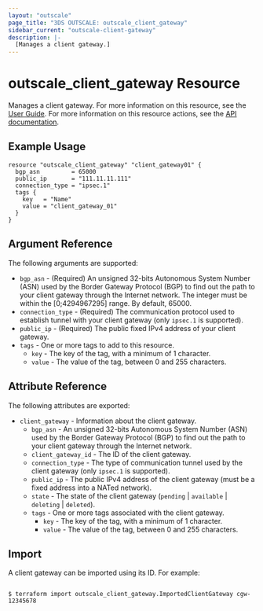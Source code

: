 ```yaml
---
layout: "outscale"
page_title: "3DS OUTSCALE: outscale_client_gateway"
sidebar_current: "outscale-client-gateway"
description: |-
  [Manages a client gateway.]
---
```


# outscale_client_gateway Resource

Manages a client gateway.
For more information on this resource, see the [User Guide](https://wiki.outscale.net/display/EN/About+Customer+Gateways).
For more information on this resource actions, see the [API documentation](https://docs.outscale.com/api#3ds-outscale-api-clientgateway).

## Example Usage

```hcl
resource "outscale_client_gateway" "client_gateway01" {
  bgp_asn         = 65000
  public_ip       = "111.11.11.111"
  connection_type = "ipsec.1"
  tags {
    key   = "Name"
    value = "client_gateway_01"
  }
}
```

## Argument Reference

The following arguments are supported:

* `bgp_asn` - (Required) An unsigned 32-bits Autonomous System Number (ASN) used by the Border Gateway Protocol (BGP) to find out the path to your client gateway through the Internet network. The integer must be within the [0;4294967295] range. By default, 65000.
* `connection_type` - (Required) The communication protocol used to establish tunnel with your client gateway (only `ipsec.1` is supported).
* `public_ip` - (Required) The public fixed IPv4 address of your client gateway.
* `tags` - One or more tags to add to this resource.
  * `key` - The key of the tag, with a minimum of 1 character.
  * `value` - The value of the tag, between 0 and 255 characters.

## Attribute Reference

The following attributes are exported:

* `client_gateway` - Information about the client gateway.
  * `bgp_asn` - An unsigned 32-bits Autonomous System Number (ASN) used by the Border Gateway Protocol (BGP) to find out the path to your client gateway through the Internet network.
  * `client_gateway_id` - The ID of the client gateway.
  * `connection_type` - The type of communication tunnel used by the client gateway (only `ipsec.1` is supported).
  * `public_ip` - The public IPv4 address of the client gateway (must be a fixed address into a NATed network).
  * `state` - The state of the client gateway (`pending` \| `available` \| `deleting` \| `deleted`).
  * `tags` - One or more tags associated with the client gateway.
    * `key` - The key of the tag, with a minimum of 1 character.
    * `value` - The value of the tag, between 0 and 255 characters.

## Import

A client gateway can be imported using its ID. For example:

```

$ terraform import outscale_client_gateway.ImportedClientGateway cgw-12345678

```